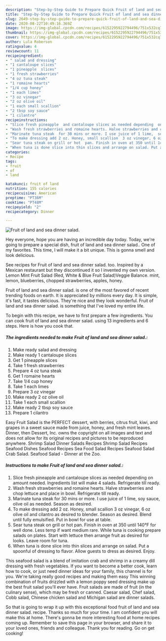 ```yaml
---
description: "Step-by-Step Guide to Prepare Quick Fruit of land and sea dinner salad."
title: "Step-by-Step Guide to Prepare Quick Fruit of land and sea dinner salad."
slug: 2649-step-by-step-guide-to-prepare-quick-fruit-of-land-and-sea-dinner-salad
date: 2020-08-22T10:49:16.369Z
image: https://img-global.cpcdn.com/recipes/6152295922794496/751x532cq70/fruit-of-land-and-sea-dinner-salad-recipe-main-photo.jpg
thumbnail: https://img-global.cpcdn.com/recipes/6152295922794496/751x532cq70/fruit-of-land-and-sea-dinner-salad-recipe-main-photo.jpg
cover: https://img-global.cpcdn.com/recipes/6152295922794496/751x532cq70/fruit-of-land-and-sea-dinner-salad-recipe-main-photo.jpg
author: Lula Roberson
ratingvalue: 4
reviewcount: 11
recipeingredient:
- " salad and dressing"
- "1 cantaloupe slices"
- "1 pineapple  slices"
- "1 fresh strawberries"
- "4 oz tuna steak"
- "1 romaine hearts"
- "1/4 cup honey"
- "1 each limes"
- "3 oz vinegar"
- "2 oz olive oil"
- "1 each small scallion"
- "2 tbsp soy sauce"
- "1 cilantro"
recipeinstructions:
- "Slice fresh pineapple  and cantaloupe slices as needed depending  on amount needed.  Ingredients  list will make 4 salads.  Refrigerate till ready."
- "Wash fresh strawberries and romaine hearts. Halve strawberries and chop lettuce and place in bowl. Refrigerate till ready."
- "Marinate tuna steak  for 30 mins or more. I use juice of 1 lime,  soy sauce,  olive oil as needed. Season as desired."
- "To make dressing add 2 oz. Honey, small scallion  3 oz vinegar, 6 oz olive oil and cilantro as desired to blender. Season as desired. Blend until fully emulsified. Put in bowl for use at table."
- "Sear tuna steak on grill or hot  pan. Finish in oven at 350 until 140°F for well done. Less temp if want medium rare. While tuna is cooking  prepare salads on plates. Start with lettuce then arrange fruit as desired for looks. Leave room for tuna."
- "When tuna is done slice into thin slices and arrange on salad. Put a spoonful of dressing to flavor. Allow  guests to dress as desired. Enjoy."
categories:
- Recipe
tags:
- fruit
- of
- land

katakunci: fruit of land 
nutrition: 155 calories
recipecuisine: American
preptime: "PT36M"
cooktime: "PT48M"
recipeyield: "2"
recipecategory: Dinner

---
```



![Fruit of land and sea dinner salad.](https://img-global.cpcdn.com/recipes/6152295922794496/751x532cq70/fruit-of-land-and-sea-dinner-salad-recipe-main-photo.jpg)

Hey everyone, hope you are having an incredible day today. Today, we're going to prepare a special dish, fruit of land and sea dinner salad.. One of my favorites. This time, I will make it a bit unique. This is gonna smell and look delicious.

See recipes for Fruit of land and sea dinner salad. too. Inspired by a Mexican restaurant but they discontinued it so I invented my own version. Lemon Mint Fruit Salad (Red, White &amp; Blue Fruit Salad)Veggie Balance. mint, lemon, blueberries, chopped strawberries, apples, honey.

Fruit of land and sea dinner salad. is one of the most favored of recent trending foods on earth. It is appreciated by millions every day. It is simple, it's fast, it tastes delicious. They're nice and they look wonderful. Fruit of land and sea dinner salad. is something that I've loved my entire life.


To begin with this recipe, we have to first prepare a few ingredients. You can cook fruit of land and sea dinner salad. using 13 ingredients and 6 steps. Here is how you cook that.

<!--inarticleads1-->

##### The ingredients needed to make Fruit of land and sea dinner salad.:

1. Make ready  salad and dressing
1. Make ready 1 cantaloupe slices
1. Get 1 pineapple  slices
1. Take 1 fresh strawberries
1. Prepare 4 oz tuna steak
1. Get 1 romaine hearts
1. Take 1/4 cup honey
1. Take 1 each limes
1. Prepare 3 oz vinegar
1. Make ready 2 oz olive oil
1. Take 1 each small scallion
1. Make ready 2 tbsp soy sauce
1. Prepare 1 cilantro


Easy Fruit Salad is the PERFECT dessert, with berries, citrus fruit, kiwi, and grapes in a sweet sauce made from juice, honey, and fresh mint leaves. Dinner, then Dessert, Inc. owns the copyright on all images and text and does not allow for its original recipes and pictures to be reproduced anywhere. Shrimp Salad Dinner Salads Recipes Shrimp Salad Recipes Seafood Dishes Seafood Recipes Sea Food Salad Recipes Seafood Salad Crab Salad. Seafood Salad - Dinner at the Zoo. 

<!--inarticleads2-->

##### Instructions to make Fruit of land and sea dinner salad.:

1. Slice fresh pineapple  and cantaloupe slices as needed depending  on amount needed.  Ingredients  list will make 4 salads.  Refrigerate till ready.
1. Wash fresh strawberries and romaine hearts. Halve strawberries and chop lettuce and place in bowl. Refrigerate till ready.
1. Marinate tuna steak  for 30 mins or more. I use juice of 1 lime,  soy sauce,  olive oil as needed. Season as desired.
1. To make dressing add 2 oz. Honey, small scallion  3 oz vinegar, 6 oz olive oil and cilantro as desired to blender. Season as desired. Blend until fully emulsified. Put in bowl for use at table.
1. Sear tuna steak on grill or hot  pan. Finish in oven at 350 until 140°F for well done. Less temp if want medium rare. While tuna is cooking  prepare salads on plates. Start with lettuce then arrange fruit as desired for looks. Leave room for tuna.
1. When tuna is done slice into thin slices and arrange on salad. Put a spoonful of dressing to flavor. Allow  guests to dress as desired. Enjoy.


This seafood salad is a blend of imitation crab and shrimp in a creamy dill dressing with fresh vegetables. If you want to become a better cook, learn how to cook, or just need dinner ideas for your family, this channel is for you. We&#39;re taking really good recipes and making them easy This winning combination of fruits drizzled with a lemon poppy seed dressing make up the best fruit salad you&#39;ll ever have. Fruit salads are made of fruit (in the culinary sense), which may be fresh or canned. Caesar salad, Chef salad, Cobb salad, Chinese chicken salad and Michigan salad are dinner salads. 

So that is going to wrap it up with this exceptional food fruit of land and sea dinner salad. recipe. Thanks so much for your time. I am confident you will make this at home. There's gonna be more interesting food at home recipes coming up. Remember to save this page in your browser, and share it to your loved ones, friends and colleague. Thank you for reading. Go on get cooking!
